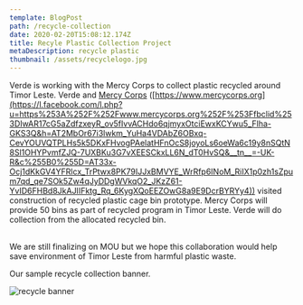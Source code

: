 ```yaml
---
template: BlogPost
path: /recycle-collection
date: 2020-02-20T15:08:12.174Z
title: Recyle Plastic Collection Project
metaDescription: recycle plastic
thumbnail: /assets/recyclelogo.jpg
---
```

Verde is working with the Mercy Corps to collect plastic recycled around Timor Leste. Verde and [Mercy Corps](https://www.mercycorps.org) ([https://www.mercycorps.org](https://l.facebook.com/l.php?u=https%253A%252F%252Fwww.mercycorps.org%252F%253Ffbclid%253DIwAR17cG5aZdfzxeyR_ov5fIvvACHdo6qjmyxOtciEwxKCYwu5_Flha-GKS3Q&h=AT2MbOr67i3lwkm_YuHa4VDAbZ6OBxq-CevYOUVQTPLHs5k5DKxFHvogPAelatHFnOcS8joyoLs6oeWa6c19y8nSQtN8Sl1OHYPvmfZJQ-7UXBKu3G7vXEESCkxLL6N_dT0HvSQ&__tn__=-UK-R&c%255B0%255D=AT33x-Ocj1dKkGV4YFRlcx_TrPtwx8PK79IJJxBMVYE_WrRfp6INoM_RiIX1p0zh1sZpum7qd_qe7SOk5Zw4qJyDDgWVkqO2_JKzZ61-YvID6FHBd8JkAJIIFktg_Rq_6KygXQoEEZOwG8a9E9DcrBYRYy4)) visited construction of recycled plastic cage bin prototype. Mercy Corps will provide 50 bins as part of recycled program in Timor Leste. Verde will do collection from the allocated recycled bin.

\
We are still finalizing on MOU but we hope this collaboration would help save environment of Timor Leste from harmful plastic waste.

Our sample recycle collection banner.

![recycle banner](/assets/recyclebanner.jpg "Recycle collecton banner")

